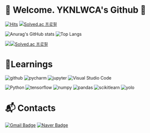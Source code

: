 # 👋 Welcome. YKNLWCA's Github 👋

[![Hits](https://hits.seeyoufarm.com/api/count/incr/badge.svg?url=https%3A%2F%2Fgithub.com%2Fyknlwca&count_bg=%2379C83D&title_bg=%23555555&icon=&icon_color=%23E7E7E7&title=hits&edge_flat=false)](https://hits.seeyoufarm.com)
[![Solved.ac
프로필](http://mazassumnida.wtf/api/mini/generate_badge?boj=yknlwca)](https://solved.ac/yknlwca)



![Anurag's GitHub stats](https://github-readme-stats.vercel.app/api?username=yknlwca&show_icons=true&theme=gotham&hide_title=True&)
![Top Langs](https://github-readme-stats.vercel.app/api/top-langs/?username=yknlwca&hide_progress=true)

<img src="http://mazandi.herokuapp.com/api?handle=yknlwca&theme=dark"/>[![Solved.ac 프로필](http://mazassumnida.wtf/api/v2/generate_badge?boj=yknlwca)](https://solved.ac/yknlwca)

# 💪Learnings
![github](https://img.shields.io/badge/github-181717.svg?&style=for-the-badge&logo=github&logoColor=white)
![pycharm](https://img.shields.io/badge/pycharm-000000.svg?&style=for-the-badge&logo=pycharm&logoColor=white)
![jupyter](https://img.shields.io/badge/jupyter-F37626.svg?&style=for-the-badge&logo=jupyter&logoColor=white)
![Visual Studio Code](https://img.shields.io/badge/Visual%20Studio%20Code-007ACC.svg?&style=for-the-badge&logo=Visual%20Studio%20Code&logoColor=white)

![Python](https://img.shields.io/badge/Python-3776AB.svg?&style=for-the-badge&logo=Python&logoColor=white)
![tensorflow](https://img.shields.io/badge/tensorflow-FF6F00.svg?&style=for-the-badge&logo=tensorflow&logoColor=white)
![numpy](https://img.shields.io/badge/numpy-013243.svg?&style=for-the-badge&logo=numpy&logoColor=white)
![pandas](https://img.shields.io/badge/pandas-150458.svg?&style=for-the-badge&logo=pandas&logoColor=white)
![scikitlearn](https://img.shields.io/badge/scikitlearn-F7931E.svg?&style=for-the-badge&logo=scikitlearn&logoColor=white)
![yolo](https://img.shields.io/badge/yolo-00FFFF.svg?&style=for-the-badge&logo=yolo&logoColor=white)


# :mailbox_with_mail: Contacts
[![Gmail Badge](https://img.shields.io/badge/Gmail-d14836?style=flat-square&logo=Gmail&logoColor=white&link=mailto:choikwanglim3115@gmail.com)](mailto:choikwanglim3115@gmail.com)
[![Naver Badge](https://img.shields.io/badge/Naver-03C75A?style=flat-square&logo=Naver&logoColor=white&link=mailto:choikl3115@naver.com)](mailto:choikl3115@naver.com)
